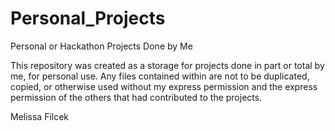 # Personal_Projects
Personal or Hackathon Projects Done by Me

This repository was created as a storage for projects done in part or total by me, for personal use. 
Any files contained within are not to be duplicated, copied, or otherwise used without my express permission and the express permission of
the others that had contributed to the projects.

Melissa Filcek
